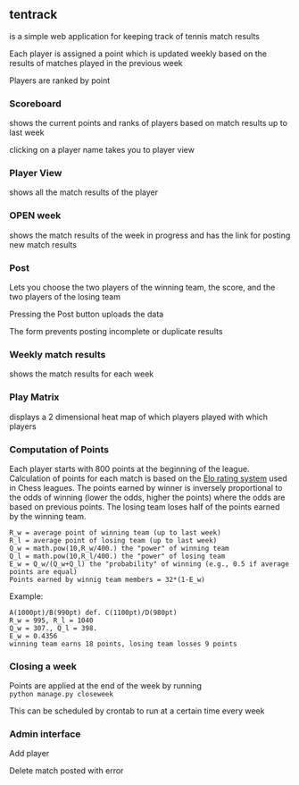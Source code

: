 ## tentrack ##
is a simple web application for keeping track of tennis match results

Each player is assigned a point which is updated weekly based on the results of matches played in the previous week

Players are ranked by point

### Scoreboard ###
shows the current points and ranks of players based on match results up to last week

clicking on a player name takes you to player view

### Player View ###
shows all the match results of the player

### OPEN week ###
shows the match results of the week in progress and has the link for posting new match results

### Post ###
Lets you choose the two players of the winning team, the score, and the two players of the losing team

Pressing the Post button uploads the data

The form prevents posting incomplete or duplicate results 

### Weekly match results ###
shows the match results for each week

### Play Matrix ###
displays a 2 dimensional heat map of which players played with which players  
 
### Computation of Points ###
Each player starts with 800 points at the beginning of the league. Calculation of points for each match is based on the [Elo rating system](http://en.wikipedia.org/wiki/Elo_rating_system) used in Chess leagues. The points earned by winner is inversely proportional to the odds of winning (lower the odds, higher the points) where the odds are based on previous points. The losing team loses half of the points earned by the winning team.

	R_w = average point of winning team (up to last week)  
	R_l = average point of losing team (up to last week)  
	Q_w = math.pow(10,R_w/400.) the "power" of winning team  
	Q_l = math.pow(10,R_l/400.) the "power" of losing team  
	E_w = Q_w/(Q_w+Q_l) the "probability" of winning (e.g., 0.5 if average points are equal)  
	Points earned by winnig team members = 32*(1-E_w)
 

Example:

	A(1000pt)/B(990pt) def. C(1100pt)/D(980pt)  
	R_w = 995, R_l = 1040  
	Q_w = 307., Q_l = 398.  
	E_w = 0.4356  
	winning team earns 18 points, losing team losses 9 points

### Closing a week ###

Points are applied at the end of the week by running  
`python manage.py closeweek`

This can be scheduled by crontab to run at a certain time every week

### Admin interface ###

Add player

Delete match posted with error








